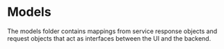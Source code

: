 Models
==========
The models folder contains mappings from service response objects and request
objects that act as interfaces between the UI and the backend.
